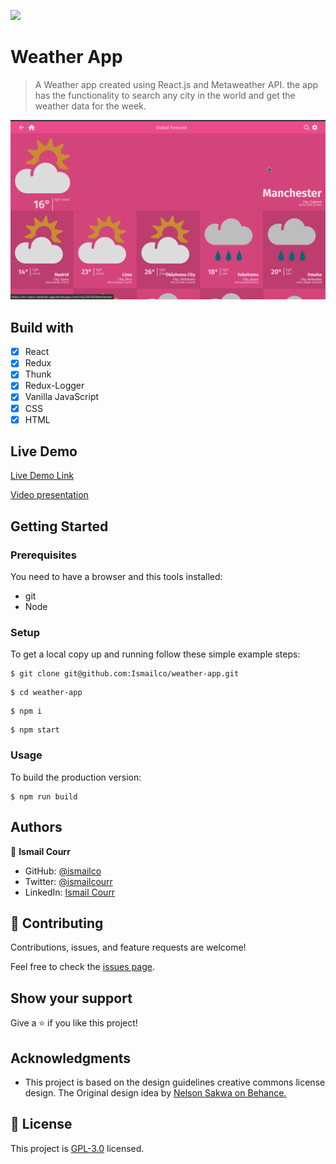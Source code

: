 ![](https://img.shields.io/badge/Microverse-blueviolet)

# Weather App

> A Weather app created using React.js and Metaweather API. the app has the functionality to search any city in the world and get the weather data for the week.

![](./src/images/screencast.gif)

## Build with

- [x] React
- [x] Redux
- [x] Thunk
- [x] Redux-Logger
- [x] Vanilla JavaScript
- [x] CSS
- [x] HTML

## Live Demo

[Live Demo Link](https://mv-react-weather-app.herokuapp.com/)

[Video presentation](https://www.loom.com/share/0cfd3b0438ec4d9e84b1c27850e5de1b)

## Getting Started

### Prerequisites

You need to have a browser and this tools installed:

- git
- Node

### Setup

To get a local copy up and running follow these simple example steps:

```
$ git clone git@github.com:Ismailco/weather-app.git

```

```
$ cd weather-app
```

```
$ npm i
```

```
$ npm start
```

### Usage

To build the production version:

```
$ npm run build
```

## Authors

👤 **Ismail Courr**

- GitHub: [@ismailco](https://github.com/ismailco)
- Twitter: [@ismailcourr](https://twitter.com/ismailcourr)
- LinkedIn: [Ismail Courr](https://linkedin.com/in/ismailcourr)

## 🤝 Contributing

Contributions, issues, and feature requests are welcome!

Feel free to check the [issues page](../../issues/).

## Show your support

Give a ⭐️ if you like this project!

## Acknowledgments

- This project is based on the design guidelines creative commons license design. The Original design idea by [Nelson Sakwa on Behance.](https://www.behance.net/sakwadesignstudio)

## 📝 License

This project is [GPL-3.0](./LICENSE) licensed.
